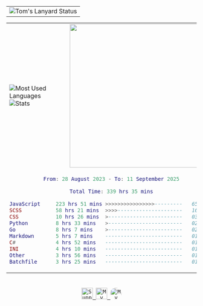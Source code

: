 <div align="center">
  <table>
    <tr>
      <td>
        <img
          src="https://lanyard.ohitstom.vercel.app/api/1115122225650094080?bg=transparent&waveColor=DD6387&waveSpotifyColor=DD6387&gradient=DD6387-DD6387&imgFit=cover"
          alt="Tom's Lanyard Status"
        />
      </td>
    </tr>
  </table>

  <table>
    <tr>
      <td>
        <img
          src="https://github-readme-stats-ohitstoms-projects.vercel.app/api/top-langs/?username=OhItsTom&layout=compact&theme=transparent&text_color=cdd6f4&hide_border=true&icon_color=cba6f7&title_color=94e2d5&langs_count=8"
          alt="Most Used Languages"
        />
        <br />
        <img
          src="https://github-readme-stats-ohitstoms-projects.vercel.app/api?username=OhItsTom&show_icons=true&theme=transparent&text_color=cdd6f4&icon_color=cba6f7&title_color=94e2d5&hide_border=true&rank_icon=percentile"
          alt="Stats"
        />
      </td>
      <td>
        <a href="https://spotify-github-profile.kittinanx.com/api/view.svg?uid=mrcool06&redirect=true" target="_self" title="Open In Spotify">
          <img
            src="https://spotify-github-profile.kittinanx.com/api/view.svg?uid=mrcool06&cover_image=true&theme=default&show_offline=false&background_color=transparent&text_color=cdd6f4&icon_color=cba6f7&title_color=94e2d5&interchange=true&bar_color_cover=true"
            style="height: 380px"
          />
        </a>
      </td>
    </tr>
    <tr>
      <td colspan="2">
        <div align="center">
          
<!--START_SECTION:waka-->

```lua
From: 28 August 2023 - To: 11 September 2025

Total Time: 339 hrs 35 mins

JavaScript     223 hrs 51 mins >>>>>>>>>>>>>>>>---------   65.16 %
SCSS           58 hrs 21 mins  >>>>---------------------   16.99 %
CSS            10 hrs 26 mins  >------------------------   03.04 %
Python         8 hrs 33 mins   >------------------------   02.49 %
Go             8 hrs 7 mins    >------------------------   02.37 %
Markdown       5 hrs 7 mins    -------------------------   01.49 %
C#             4 hrs 52 mins   -------------------------   01.42 %
INI            4 hrs 10 mins   -------------------------   01.22 %
Other          3 hrs 56 mins   -------------------------   01.15 %
Batchfile      3 hrs 25 mins   -------------------------   01.00 %
```

<!--END_SECTION:waka-->

  </div></td></tr>
  </table>

  <h1></h1>

  <kbd>
    <a href="https://ko-fi.com/M4M0MRES5">
      <img
        src="https://img.shields.io/badge/Ko--fi-FF5E5B?logo=kofi&logoColor=white&style=for-the-badge"
        alt="Support me on Ko-fi"
        height="30"
      /> </a
  ></kbd>
  <kbd
    ><a href="https://open.spotify.com/user/mrcool06">
      <img
        src="https://img.shields.io/badge/Profile-1db954?logo=spotify&logoColor=white&style=for-the-badge"
        alt="My Spotify Profile"
        height="30"
      /> </a
  ></kbd>
  <kbd>
    <a
      href="https://spotify.tompc.live/all?gname=All&token=d9858b0f-7a57-423f-9499-5fdba1dfc6b8"
    >
      <img
        src="https://img.shields.io/badge/Stats-1db954?logo=spotify&logoColor=white&style=for-the-badge"
        alt="My Spotify Stats"
        height="30"
        style="border-radius: 50%"
      /> </a
  ></kbd>
</div>

